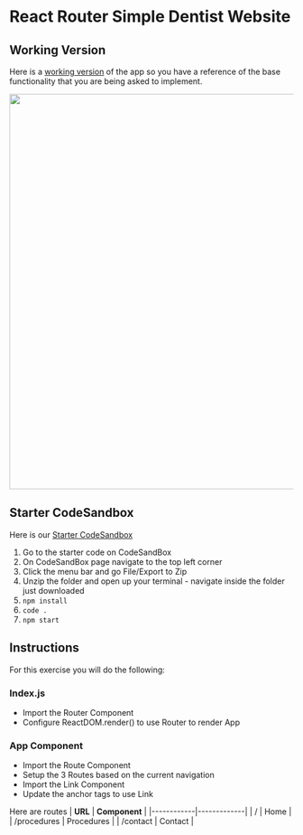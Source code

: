 # React Router Simple Dentist Website

## Working Version

Here is a [working version](https://j2rkf.csb.app/) of the app so you have a reference of the base functionality that you are being asked to implement.

<img src="https://i.imgur.com/V3zd7Qh.png" width=700/>

## Starter CodeSandbox

Here is our [Starter CodeSandbox](https://codesandbox.io/s/dentist-assignment-starter-scmqv?file=/src/components/App.js)

1. Go to the starter code on CodeSandBox
2. On CodeSandBox page navigate to the top left corner
3. Click the menu bar and go File/Export to Zip
4. Unzip the folder and open up your terminal - navigate inside the folder just downloaded
5. `npm install`
7. `code .`
8. `npm start`

## Instructions

For this exercise you will do the following:

### Index.js

- Import the Router Component
- Configure ReactDOM.render() to use Router to render App

### App Component

- Import the Route Component
- Setup the 3 Routes based on the current navigation
- Import the Link Component
- Update the anchor tags to use Link

Here are routes
| **URL** | **Component** |
|------------|-------------|
| /         | Home       |  
| /procedures         | Procedures       |
| /contact         | Contact       |
